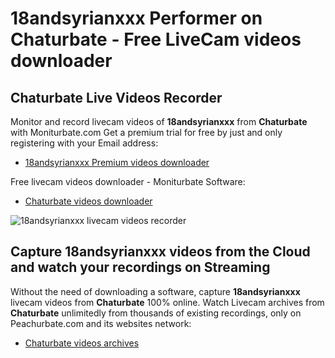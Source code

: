# 18andsyrianxxx Performer on Chaturbate - Free LiveCam videos downloader

## Chaturbate Live Videos Recorder

Monitor and record livecam videos of **18andsyrianxxx** from **Chaturbate** with Moniturbate.com
Get a premium trial for free by just and only registering with your Email address:
* [18andsyrianxxx Premium videos downloader](https://moniturbate.com/request-demo-licence-key.html)

Free livecam videos downloader - Moniturbate Software:
* [Chaturbate videos downloader](https://moniturbate.com/moniturbate-download-software.html)

![18andsyrianxxx livecam videos recorder](https://peachurnet.com/templates/moniturbate-software.png)


## Capture 18andsyrianxxx videos from the Cloud and watch your recordings on Streaming

Without the need of downloading a software, capture **18andsyrianxxx** livecam videos from **Chaturbate** 100% online.
Watch Livecam archives from **Chaturbate** unlimitedly from thousands of existing recordings, only on Peachurbate.com and its websites network:
* [Chaturbate videos archives](https://peachurnet.com/)